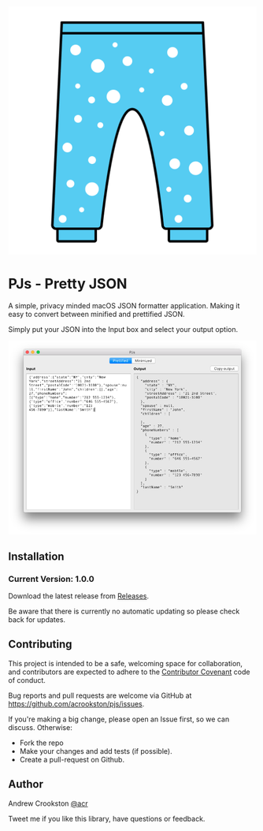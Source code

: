 ![App Icon](assets/AppIcon.png)

# PJs - Pretty JSON

A simple, privacy minded macOS JSON formatter application. Making it easy to convert between minified and prettified JSON.

Simply put your JSON into the Input box and select your output option.

![Screen Shot](assets/screenshot.png)

## Installation

### Current Version: 1.0.0

Download the latest release from [Releases](https://github.com/acrookston/pjs/releases).

Be aware that there is currently no automatic updating so please check back for updates.

## Contributing

This project is intended to be a safe, welcoming space for collaboration, and contributors are expected to adhere to the [Contributor Covenant](http://contributor-covenant.org) code of conduct.

Bug reports and pull requests are welcome via GitHub at https://github.com/acrookston/pjs/issues.

If you're making a big change, please open an Issue first, so we can discuss. Otherwise:

- Fork the repo
- Make your changes and add tests (if possible).
- Create a pull-request on Github.


## Author

Andrew Crookston [@acr](https://twitter.com/acr)

Tweet me if you like this library, have questions or feedback.

